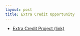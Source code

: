```yaml
---
layout: post
title: Extra Credit Opportunity
---
```


* <a target="_parent" href="https://wcasper.github.io/math414fall2022/extras/extra-credit.html">Extra Credit Project (link)</a>


